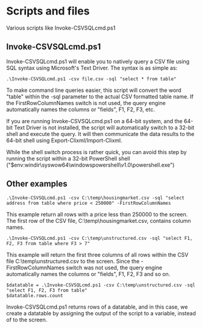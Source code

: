 # Scripts and files
Various scripts like Invoke-CSVSQLcmd.ps1

Invoke-CSVSQLcmd.ps1
--------------
Invoke-CSVSQLcmd.ps1 will enable you to natively query a CSV file using SQL syntax using Microsoft's Text Driver. The syntax is as simple as:

    .\Invoke-CSVSQLcmd.ps1 -csv file.csv -sql "select * from table"
	
To make command line queries easier, this script will convert the word "table" within the -sql parameter to the actual CSV formatted table name.   If the FirstRowColumnNames switch is not used, the query engine automatically names the columns or "fields", F1, F2, F3, etc.

If you are running Invoke-CSVSQLcmd.ps1 on a 64-bit system, and the 64-bit Text Driver is not installed, the script will automatically switch to a 32-bit shell and execute the query. It will then communicate the data results to the 64-bit shell using Export-Clixml/Import-Clixml. 

While the shell switch process is rather quick, you can avoid this step by running the script within a 32-bit  PowerShell shell ("$env:windir\syswow64\windowspowershell\v1.0\powershell.exe")

Other examples
-----
    .\Invoke-CSVSQLcmd.ps1 -csv C:\temp\housingmarket.csv -sql "select address from table where price < 250000" -FirstRowColumnNames

This example return all rows with a price less than 250000 to the screen. The first row of the CSV file, C:\temp\housingmarket.csv, contains column names.

    .\Invoke-CSVSQLcmd.ps1 -csv C:\temp\unstructured.csv -sql "select F1, F2, F3 from table where F3 > 7" 

This example will return the first three columns of all rows within the CSV file C:\temp\unstructured.csv to the screen. 
Since the -FirstRowColumnNames switch was not used, the query engine automatically names the columns or "fields", F1, F2, F3 and so on.

    $datatable = .\Invoke-CSVSQLcmd.ps1 -csv C:\temp\unstructured.csv -sql "select F1, F2, F3 from table"  
    $datatable.rows.count

Invoke-CSVSQLcmd.ps1 returns rows of a datatable, and in this case, we create a datatable by assigning the output of the script to a variable, instead of to the screen.